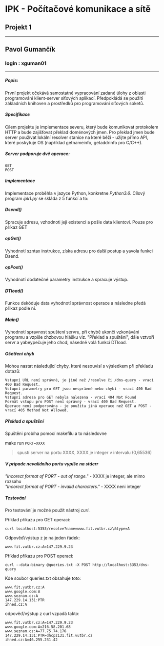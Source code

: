 # IPK - Počítačové komunikace a sítě
## Projekt 1 

---

## Pavol Gumančík 
### login : xguman01

---

##### Popis:
První projekt očekává samostatné vypracování zadané úlohy z oblasti programování klient-server síťových aplikací. Předpokládá se použití základních knihoven a prostředků pro programování síťových soketů. 

##### Specifikace
Cílem projektu je implementace severu, který bude komunikovat protokolem HTTP a bude zajišťovat překlad doménových jmen. Pro překlad jmen bude server používat lokální resolver stanice na které běží - užijte přímo API, které poskytuje OS (například getnameinfo, getaddrinfo pro C/C++). 

##### Server podporuje dvě operace:
	GET
	POST
##### Implementace
Implementace proběhla v jazyce Python, konkretne *Python3.6*. Cílový program *ipk1.py* se skláda z 5 funkcí a to: 

##### Dsend()
Spracuje adresu, vzhodnoti jeji existenci a pošle data klientovi. Pouze pro příkaz GET

##### opGet()
Vyhodnotí szntax instrukce, získa adresu pro další postup a yavola funkci Dsend.
##### opPost()
Vyhodnotí dodatečné parametry instrukce a spracuje výstup.

##### DTload()
Funkce dekóduje data vyhodnotí správnost operace a následne předá přikaz podle ní.

##### Main()
Vyhodnotí spravnost spuštení servru, při chybě ukončí vzkonáváni programu a vzpíše chzbovou hlášku viz. "Překlad a spuštění", dále vztvoři servr a yabeypečuje jeho chod, násedně volá funkci DTload.  

##### Ošetření chyb
Mohou nastat následující chyby, které nesouvisí s výsledkem při překladu dotazů:

    Vstupní URL není správné, je jiné než /resolve či /dns-query - vrací 400 Bad Request.
    Vstupní parametry pro GET jsou nesprávné nebo chybí - vrací 400 Bad Request.
    Vstupní adresa pro GET nebyla nalezena - vrací 404 Not Found
    Formát vstupu pro POST není správný - vrací 400 Bad Request.
    Operace není podporována - je použita jiná operace než GET a POST - vrací 405 Method Not Allowed.

##### Překlad a spuštění
Spuštěni probíha pomocí makefilu a to následovne

make run ```PORT=XXXX```		

> spustí server na portu XXXX, XXXX je integer v intervalu (0,65536)

##### V prípade nevalidního portu vypíše na stderr <br/>
*"Incorect format of PORT - out of range."* - XXXX je integer, ale mimo rozsahu <br/>
*"Incorect format of PORT - invalid characters."* - XXXX neni integer <br/>
##### Testování

Pro testování je možné použít nástroj *curl*. 

Příklad příkazu pro GET operaci:

```
curl localhost:5353/resolve?name=www.fit.vutbr.cz\&type=A
```

Odpověď/výstup z je na jeden řádek:

```
www.fit.vutbr.cz:A=147.229.9.23
```

Příklad příkazu pro POST operaci:

```
curl --data-binary @queries.txt -X POST http://localhost:5353/dns-query
```

Kde soubor queries.txt obsahuje toto:

```
www.fit.vutbr.cz:A
www.google.com:A
www.seznam.cz:A
147.229.14.131:PTR
ihned.cz:A
```

odpověď/výstup z curl vzpadá takto:

```
www.fit.vutbr.cz:A=147.229.9.23
www.google.com:A=216.58.201.68
www.seznam.cz:A=77.75.74.176
147.229.14.131:PTR=dhcpz131.fit.vutbr.cz
ihned.cz:A=46.255.231.42
```




